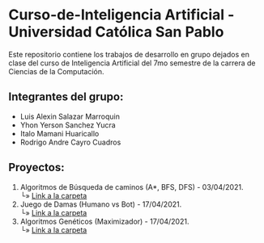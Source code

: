 # **Curso-de-Inteligencia Artificial - Universidad Católica San Pablo**
Este repositorio contiene los trabajos de desarrollo en grupo dejados en clase del curso de Inteligencia Artificial del 7mo semestre de la carrera de Ciencias de la Computación.

## Integrantes del grupo:

- Luis Alexin Salazar Marroquin
- Yhon Yerson Sanchez Yucra
- Italo Mamani Huaricallo
- Rodrigo Andre Cayro Cuadros

## Proyectos:

1. Algoritmos de Búsqueda de caminos (A*, BFS, DFS) - 03/04/2021.\
   └» [Link a la carpeta](https://github.com/rodRigocaU/Curso-de-IA/tree/main/Path%20Finder%20Algorithms%20-%20Tarea%20001)
2. Juego de Damas (Humano vs Bot) - 17/04/2021.\
   └» [Link a la carpeta](https://github.com/rodRigocaU/Curso-de-IA/tree/main/Tarea%20002%20-%20Checkers%20with%20MinMax)
3. Algoritmos Genéticos (Maximizador) - 17/04/2021.\
   └» [Link a la carpeta](https://github.com/rodRigocaU/Curso-de-IA/tree/main/Tarea%20003%20-%20GeneticAlgorithms)
